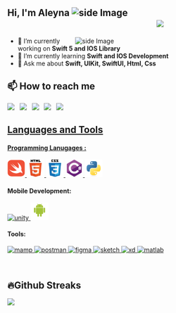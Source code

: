 
### <h2> Hi, I'm Aleyna <img src="https://media.tenor.com/kvXMS__Bkd8AAAAC/hello-hi.gif" alt="side Image" width="35" height="auto" />  &emsp; &emsp; &emsp; &emsp;&emsp; &emsp; &emsp; &emsp; &emsp; &emsp; &emsp;&emsp;&emsp;&emsp; &emsp; &emsp;&emsp; &emsp; &emsp; &emsp;&emsp; &emsp; &emsp; ![](https://komarev.com/ghpvc/?username=AleynaISIK&label=Profile%20Views&color=yellow&style=flat)</h2>

<img src="https://media.tenor.com/AlUkiGkR2j8AAAAM/new-game-ahagon-umiko-programming.gif" alt="side Image" align="right" width="350" height="auto" />

- 🔭 I’m currently working on **Swift 5 and IOS Library**
- 🌱 I’m currently learning **Swift and IOS Development**
- 💬 Ask me about **Swift, UIKit, SwiftUI, Html, Css**

<h2 align="left">📫 How to reach me</h2>
  
  [<img src="https://upload.wikimedia.org/wikipedia/commons/8/83/Steam_icon_logo.svg" width="3.5%"/>](https://steamcommunity.com/profiles/76561199045872265/)  &nbsp; [<img src="https://img.icons8.com/color/48/000000/linkedin.png" width="3.5%"/>](https://www.linkedin.com/in/aleyna-işık-a36b981a5/)  &nbsp; [<img src="https://img.icons8.com/fluent/48/000000/facebook-new.png" width="3.5%"/>](https://www.facebook.com/aleyna.isik.73)  &nbsp; [<img src="https://img.icons8.com/fluent/48/000000/instagram-new.png" width="3.5%"/>](https://www.instagram.com/a1eyna1s1k/)  &nbsp; <a href="mailto:aleynaisik100@gmail.com"> <img src="https://img.icons8.com/fluent/48/000000/gmail.png" width="3.5%"/>
  
<h2 align="left">Languages and Tools</h2>
<h4 align="left">Programming Lanugages :</h4>
<a href="https://developer.apple.com/swift/" target="_blank"> <img src="https://raw.githubusercontent.com/devicons/devicon/master/icons/swift/swift-original.svg" alt="swift" width="40" height="40"/> </a> 
  <a href="https://www.w3schools.com/cpp/" target="_blank" rel="noreferrer"> <img src="https://raw.githubusercontent.com/devicons/devicon/master/icons/html5/html5-original-wordmark.svg" alt="html5" width="40" height="40"/> </a>
  <a href="https://www.w3schools.com/css/" target="_blank" rel="noreferrer"> <img src="https://raw.githubusercontent.com/devicons/devicon/master/icons/css3/css3-original-wordmark.svg" alt="css3" width="40" height="40"/>
<a href="https://www.w3schools.com/cs/" target="_blank"> <img src="https://raw.githubusercontent.com/devicons/devicon/master/icons/csharp/csharp-original.svg" alt="csharp" width="40" height="40"/> </a>
<a href="https://www.python.org" target="_blank"> <img src="https://raw.githubusercontent.com/devicons/devicon/master/icons/python/python-original.svg" alt="python" width="40" height="40"/> </a> 

<h4 align="left">Mobile Development:</h4>
 <a href="https://wikimedia.org/" target="_blank"> <img src="https://icons-for-free.com/iff/png/512/company+ios+ipad+iphone+logo+technology+icon-1320192795152509008.png" alt="unity" width="40" height="40"/> </a>
<a href="https://developer.android.com" target="_blank"> <img src="https://raw.githubusercontent.com/devicons/devicon/master/icons/android/android-original-wordmark.svg" alt="android" width="40" height="40"/> </a>

<h4 align="left">Tools:</h4>
<a href="https://www.mamp.info/en/mamp-pro/mac/" target="_blank" rel="noreferrer"> <img src="https://www.mamp.info/images/icons/mamp-pro.png" alt="mamp" width="40" height="40"/> </a> 
 <a href="https://postman.com" target="_blank" rel="noreferrer"> <img src="https://www.vectorlogo.zone/logos/getpostman/getpostman-icon.svg" alt="postman" width="40" height="40"/> </a>
  <a href="https://www.figma.com/" target="_blank" rel="noreferrer"> <img src="https://www.vectorlogo.zone/logos/figma/figma-icon.svg" alt="figma" width="40" height="40"/> </a> 
 <a href="https://www.sketch.com/" target="_blank" rel="noreferrer"> <img src="https://www.vectorlogo.zone/logos/sketchapp/sketchapp-icon.svg" alt="sketch" width="40" height="40"/> </a>
 <a href="https://www.adobe.com/products/xd.html" target="_blank" rel="noreferrer"> <img src="https://upload.wikimedia.org/wikipedia/commons/thumb/c/c2/Adobe_XD_CC_icon.svg/1200px-Adobe_XD_CC_icon.svg.png" alt="xd" width="40" height="40"/> </a> 
 <a href="https://www.mathworks.com/" target="_blank" rel="noreferrer"> <img src="https://upload.wikimedia.org/wikipedia/commons/2/21/Matlab_Logo.png" alt="matlab" width="40" height="40"/> </a> 
</p>
<br>

<h2 align="left">🔥Github Streaks</h2>

 <img height="180em" src="https://github-readme-streak-stats.herokuapp.com/?user=AleynaISIK&hide_border=true" />
